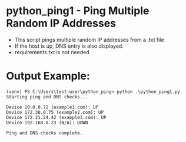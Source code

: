 # python_ping1 - Ping Multiple Random IP Addresses
- This script pings multiple random IP addresses from a .txt file
- If the host is up, DNS entry is also displayed.
- requirements.txt is not needed
# Output Example:
```
(venv) PS C:\Users\test-user\python_ping> python .\python_ping1.py
Starting ping and DNS checks...

Device 10.0.0.72 (example1.com): UP
Device 172.30.0.75 (example2.com): UP
Device 172.21.24.42 (example3.com): UP
Device 192.168.0.23 (N/A): DOWN

Ping and DNS checks complete.
```



